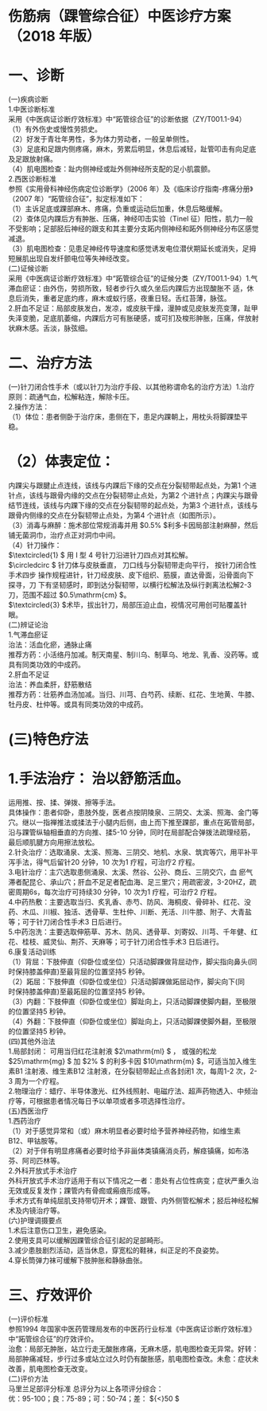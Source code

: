 # 伤筋病（踝管综合征）中医诊疗方案 （2018 年版）  
# 一、诊断  
(一)疾病诊断  
1.中医诊断标准  
采用《中医病证诊断疗效标准》中“跖管综合征”的诊断依据（ZY/T001.1-94）  
（1）有外伤史或慢性劳损史。  
（2）好发于青壮年男性，多为体力劳动者，一般呈单侧性。  
（3）足底和足跟内侧疼痛，麻木，劳累后明显，休息后减轻，趾管叩击有向足底及足跟放射痛。  
（4）肌电图检查：趾内侧神经或趾外侧神经所支配的足小肌震颤。  
2.西医诊断标准  
参照《实用骨科神经伤病定位诊断学》（2006 年）及《临床诊疗指南-疼痛分册》（2007 年）“跖管综合征”，拟定标准如下：  
（1）主诉足底或踝部麻木、疼痛，负重或运动后加重，休息后略缓解。  
（2）查体见内踝后方有肿胀、压痛，神经叩击实验（Tinel 征）阳性，肌力一般不受影响；足部胫后神经的跟支和其主要分支跖内侧神经和跖外侧神经分布区感觉减退。  
（3）肌电图检查：见患足神经传导速度和感觉诱发电位潜伏期延长或消失，足拇短展肌出现自发纤颤电位等失神经改变。  
(二)证候诊断  
采用《中医病证诊断疗效标准》中“跖管综合征”的证候分类（ZY/T001.1-94）1.气滞血瘀证：由外伤，劳损所致，轻者步行久或久坐后内踝后方出现酸胀不 适，休息后消失，重者足底灼疼，麻木或蚁行感，夜重日轻。舌红苔薄，脉弦。  
2.肝血不足证：局部皮肤发白，发凉，或皮肤干燥，漫肿或见皮肤发亮变薄，趾甲失泽变脆，足底肌萎缩，内踝后方可有胀硬感，或可扪及梭形肿胀，压痛，伴放射状麻木感。舌淡，脉弦细。  
# 二、治疗方法  
(一)针刀闭合性手术（或以针刀为治疗手段、以其他称谓命名的治疗方法）1.治疗原则：疏通气血，松解粘连，解除卡压。  
2.操作方法：  
（1）体位：患者侧卧于治疗床，患侧在下，患足内踝朝上，用枕头将脚踝垫平稳。  
# （2）体表定位：  
内踝尖与跟腱止点连线，该线与内踝后下缘的交点在分裂韧带起点处，为第1 个进针点，该线与跟骨内缘的交点在分裂韧带止点处，为第2 个进针点；内踝尖与跟骨结节连线，该线与内踝下缘的交点在分裂韧带的起点处，为第3 个进针点，该线与跟骨内侧缘的交点在分裂韧带止点处，为第4 个进针点（如图所示）。  
（3）消毒与麻醉：施术部位常规消毒并用 $0.5\% $利多卡因局部注射麻醉，然后铺无菌洞巾，治疗点正对洞巾中间。  
（4）针刀操作：  
$\textcircled{1} $ 用 I  型 4  号针刀沿进针刀四点对其松解。  
$\circledcirc $ 针刀体与皮肤垂直， 刀口线与分裂韧带走向平行， 按针刀闭合性手术四步 操作规程进针，针刀经皮肤、皮下组织、筋膜，直达骨面，沿骨面向下探寻，刀 下有坚韧感时，即到达分裂韧带，以横行松解法及纵行剥离法松解2-3 刀，范围不超过 $0.5\mathrm{cm} $。  
$\textcircled{3} $术毕，拔出针刀，局部压迫止血，视情况可用创可贴覆盖针眼。  
(二)辨证论治  
1.气滞血瘀证  
治法：活血化瘀，通脉止痛  
推荐方药：小活络丹加减。制天南星、制川乌、制草乌、地龙、乳香、没药等。或具有同类功效的中成药。  
2.肝血不足证  
治法：养血柔肝，舒筋散结  
推荐方药：壮筋养血汤加减。当归、川芎、白芍药、续断、红花、生地黄、牛膝、牡丹皮、杜仲等。或具有同类功效的中成药。  
# (三)特色疗法  
# 1.手法治疗： 治以舒筋活血。  
运用推、按、揉、弹拨、擦等手法。  
具体操作：患者仰卧，患肢外旋，医者点按阴陵泉、三阴交、太溪、照海、金门等穴。继以一指禅推法或揉法于小腿内后侧，由上而下推至踝部，重点在跖管局部，沿与踝管纵轴相垂直的方向推、揉5-10 分钟，同时在局部配合弹拨法疏理经筋，最后顺肌腱方向用擦法放松。  
2.针灸治疗：选取涌泉、太溪、照海、三阴交、地机、水泉、筑宾等穴，用平补平泻手法，得气后留针20 分钟，10 次为1 疗程，可治疗2 疗程。  
3.电针治疗：主穴选取患侧涌泉、太溪、然谷、公孙、商丘、三阴交穴，血 瘀气滞者配昆仑、承山穴；肝血不足足者配血海、足三里穴；用疏密波，3-20HZ，疏密周期6s，每次治疗可持续30 分钟，10 次为1 疗程，可治疗2 疗程。  
4.中药热敷：主要选取当归、炙乳香、赤芍、防风、海桐皮、骨碎补、红花、没药、木瓜、川椒、独活、透骨草、生杜仲、川断、羌活、川牛膝、附子、大青盐等；可于针刀闭合性手术3 日后进行。  
5.中药泡洗：主要选取伸筋草、苏木、防风、透骨草、刘寄奴、川芎、千年健、红花、桂枝、威灵仙、荆芥、天麻等；可于针刀闭合性手术3 日后进行。  
6.康复活动训练  
（1）背屈：下肢伸直（仰卧位或坐位）只活动脚踝做背屈动作，脚尖指向鼻头(同时保持膝盖伸直)至最背屈的位置坚持5 秒钟。  
（2）跖屈：下肢伸直（仰卧位或坐位）只活动脚踝做跖屈动作，脚尖向下(同  
时保持膝盖伸直)至最跖屈的位置坚持5 秒钟。  
（3）内翻：下肢伸直（仰卧位或坐位）脚趾向上，只活动脚踝使脚内翻，至极限的位置坚持5 秒钟。  
（4）外翻：下肢伸直（仰卧位或坐位）脚趾向上，只活动脚踝使脚外翻，至极限的位置坚持5 秒钟。  
(四)其他外治法  
1.局部封闭： 可用当归红花注射液 $2\mathrm{ml} $ ， 或强的松龙 $25\mathrm{mg} $  加 $2\% $ 的利多卡因 $10\mathrm{m} $，可适当加入维生素B1 注射液、维生素B12 注射液，在分裂韧带起止点各封闭1 次，每周1-2 次，2-3 周为一个疗程。  
2.物理治疗：蜡疗、半导体激光、红外线照射、电磁疗法、超声药物透入、中频治疗等，可根据患者情况每日予以单项或者多项选择性治疗。  
(五)西医治疗  
1.西药治疗  
（1）对于感觉异常和（或）麻木明显者必要时给予营养神经药物，如维生素B12、甲钴胺等。  
（2）对于伴有明显疼痛者必要时给予非甾体类镇痛消炎药，解痉镇痛，如布洛芬、阿司匹林等。  
2.外科开放式手术治疗  
外科开放式手术治疗适用于有以下情况之一者：患处有占位性病变；症状严重久治无效或反复发作；踝管内有骨痂或瘢痕形成等。  
手术方式有单纯屈肌支持带切开术；踝管、跟管、内外侧管松解术；胫后神经松解术及内镜治疗等。  
(六)护理调摄要点  
1.术后注意伤口卫生，避免感染。  
2.使用支具可以缓解因踝管综合征引起的足部畸形。  
3.减少患肢剧烈活动，适当休息，穿宽松的鞋袜，纠正足的不良姿势。  
4.穿长筒弹力袜可缓解下肢肿胀和静脉曲张。  
# 三、疗效评价  
(一)评价标准  
参照1994 年国家中医药管理局发布的中医药行业标准《中医病证诊断疗效标准》中“跖管综合征”的疗效评价。  
治愈：局部无肿胀，站立行走无酸胀疼痛，无麻木感，肌电图检查无异常。好转：局部肿痛减轻，步行过多或站立过久时仍有酸胀感，肌电图检查改。未愈：症状未改善，肌电图检查无改变。  
(二)评价方法  
马里兰足部评分标准
总评分为以上各项评分综合：  
优：95-100；良：75-89；可：50-74；差： ${<}50 $  
